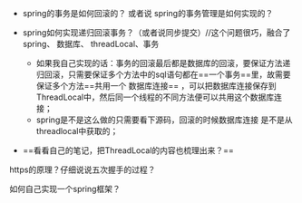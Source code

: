 - spring的事务是如何回滚的？    或者说  spring的事务管理是如何实现的？

- spring如何实现递归回滚事务？（或者说同步提交）//这个问题很巧，融合了 spring、 数据库、  threadLocal、事务
  - 如果我自己实现的话：事务的回滚最后都是数据库的回滚，要保证方法递归回滚，只需要保证多个方法中的sql语句都在==一个事务==里，故需要保证多个方法==共用一个   数据库连接== ，可以把数据库连接保存到ThreadLocal中，然后同一个线程的不同方法便可以共用这个数据库连接；
  - spring是不是这么做的只需要看下源码，回滚的时候数据库连接 是不是从threadlocal中获取的；

- ==看看自己的笔记，把ThreadLocal的内容也梳理出来？==



https的原理？仔细说说五次握手的过程？



如何自己实现一个spring框架？



